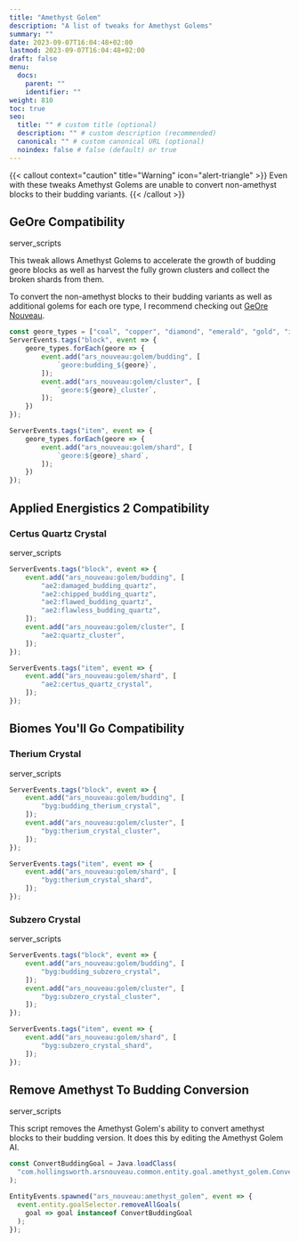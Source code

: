 ```yaml
---
title: "Amethyst Golem"
description: "A list of tweaks for Amethyst Golems"
summary: ""
date: 2023-09-07T16:04:48+02:00
lastmod: 2023-09-07T16:04:48+02:00
draft: false
menu:
  docs:
    parent: ""
    identifier: ""
weight: 810
toc: true
seo:
  title: "" # custom title (optional)
  description: "" # custom description (recommended)
  canonical: "" # custom canonical URL (optional)
  noindex: false # false (default) or true
---
```


{{< callout context="caution" title="Warning" icon="alert-triangle" >}}
Even with these tweaks Amethyst Golems are unable to convert non-amethyst blocks to their budding variants.
{{< /callout >}}

## GeOre Compatibility

<span class="badge text-bg-dark" style="color:var(--col-server) !important">server_scripts</span>

This tweak allows Amethyst Golems to accelerate the growth of budding geore blocks as well as harvest the fully grown clusters and collect the broken shards from them.

To convert the non-amethyst blocks to their budding variants as well as additional golems for each ore type, I recommend checking out [GeOre Nouveau](https://www.curseforge.com/minecraft/mc-mods/geore-nouveau).

```js
const geore_types = ["coal", "copper", "diamond", "emerald", "gold", "iron", "lapis", "quartz", "redstone", "ruby", "sapphire", "topaz", "zinc"];
ServerEvents.tags("block", event => {
    geore_types.forEach(geore => {
        event.add("ars_nouveau:golem/budding", [
            `geore:budding_${geore}`,
        ]);
        event.add("ars_nouveau:golem/cluster", [
            `geore:${geore}_cluster`,
        ]);
    })
});

ServerEvents.tags("item", event => {
    geore_types.forEach(geore => {
        event.add("ars_nouveau:golem/shard", [
            `geore:${geore}_shard`,
        ]);
    })
});
```

## Applied Energistics 2 Compatibility

### Certus Quartz Crystal

<span class="badge text-bg-dark" style="color:var(--col-server) !important">server_scripts</span>

```js
ServerEvents.tags("block", event => {
    event.add("ars_nouveau:golem/budding", [
        "ae2:damaged_budding_quartz",
        "ae2:chipped_budding_quartz",
        "ae2:flawed_budding_quartz",
        "ae2:flawless_budding_quartz",
    ]);
    event.add("ars_nouveau:golem/cluster", [
        "ae2:quartz_cluster",
    ]);
});

ServerEvents.tags("item", event => {
    event.add("ars_nouveau:golem/shard", [
        "ae2:certus_quartz_crystal",
    ]);
});
```

## Biomes You'll Go Compatibility

### Therium Crystal

<span class="badge text-bg-dark" style="color:var(--col-server) !important">server_scripts</span>

```js
ServerEvents.tags("block", event => {
    event.add("ars_nouveau:golem/budding", [
        "byg:budding_therium_crystal",
    ]);
    event.add("ars_nouveau:golem/cluster", [
        "byg:therium_crystal_cluster",
    ]);
});

ServerEvents.tags("item", event => {
    event.add("ars_nouveau:golem/shard", [
        "byg:therium_crystal_shard",
    ]);
});
```

### Subzero Crystal

<span class="badge text-bg-dark" style="color:var(--col-server) !important">server_scripts</span>

```js
ServerEvents.tags("block", event => {
    event.add("ars_nouveau:golem/budding", [
        "byg:budding_subzero_crystal",
    ]);
    event.add("ars_nouveau:golem/cluster", [
        "byg:subzero_crystal_cluster",
    ]);
});

ServerEvents.tags("item", event => {
    event.add("ars_nouveau:golem/shard", [
        "byg:subzero_crystal_shard",
    ]);
});
```

## Remove Amethyst To Budding Conversion

<span class="badge text-bg-dark" style="color:var(--col-server) !important">server_scripts</span>

This script removes the Amethyst Golem's ability to convert amethyst blocks to their budding version. It does this by editing the Amethyst Golem AI.

```js
const ConvertBuddingGoal = Java.loadClass(
  "com.hollingsworth.arsnouveau.common.entity.goal.amethyst_golem.ConvertBuddingGoal"
);

EntityEvents.spawned("ars_nouveau:amethyst_golem", event => {
  event.entity.goalSelector.removeAllGoals(
    goal => goal instanceof ConvertBuddingGoal
  );
});
```